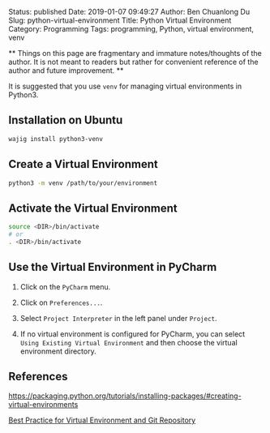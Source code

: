 Status: published
Date: 2019-01-07 09:49:27
Author: Ben Chuanlong Du
Slug: python-virtual-environment
Title: Python Virtual Environment
Category: Programming
Tags: programming, Python, virtual environment, venv

**
Things on this page are
fragmentary and immature notes/thoughts of the author.
It is not meant to readers
but rather for convenient reference of the author and future improvement.
**

It is suggested that you use `venv` for managing virtual environments in Python3. 

## Installation on Ubuntu

```bash
wajig install python3-venv
```

## Create a Virtual Environment

```bash
python3 -m venv /path/to/your/environment
```

## Activate the Virtual Environment

```bash
source <DIR>/bin/activate
# or 
. <DIR>/bin/activate
```

## Use the Virtual Environment in PyCharm

1. Click on the `PyCharm` menu.

2. Click on `Preferences...`.

3. Select `Project Interpreter` in the left panel under `Project`.

4. If no virtual environment is configured for PyCharm, 
    you can select `Using Existing Virtual Environment` and then choose the virtual environment directory.

## References

https://packaging.python.org/tutorials/installing-packages/#creating-virtual-environments


[Best Practice for Virtual Environment and Git Repository](http://libzx.so/main/learning/2016/03/13/best-practice-for-virtualenv-and-git-repos.html)
